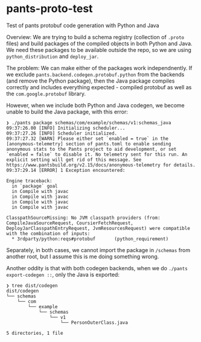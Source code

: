 # pants-proto-test
Test of pants protobuf code generation with Python and Java

Overview: We are trying to build a schema registry (collection of `.proto` files) and build packages of the compiled objects in both Python and Java. We need these packages to be available outside the repo, so we are using `python_distribution` and `deploy_jar`.

The problem: We can make either of the packages work independnently. If we exclude `pants.backend.codegen.protobuf.python` from the backends (and remove the Python package), then the Java package compiles correctly and includes everything expected - compiled protobuf as well as the `com.google.protobuf` library. 

However, when we include both Python and Java codegen, we become unable to build the Java package, with this error:

```
❯ ./pants package schemas/com/example/schemas/v1:schemas_java
09:37:26.00 [INFO] Initializing scheduler...
09:37:27.26 [INFO] Scheduler initialized.
09:37:27.32 [WARN] Please either set `enabled = true` in the [anonymous-telemetry] section of pants.toml to enable sending anonymous stats to the Pants project to aid development, or set `enabled = false` to disable it. No telemetry sent for this run. An explicit setting will get rid of this message. See https://www.pantsbuild.org/v2.15/docs/anonymous-telemetry for details.
09:37:29.14 [ERROR] 1 Exception encountered:

Engine traceback:
  in `package` goal
  in Compile with javac
  in Compile with javac
  in Compile with javac
  in Compile with javac

ClasspathSourceMissing: No JVM classpath providers (from: CompileJavaSourceRequest, CoursierFetchRequest, DeployJarClasspathEntryRequest, JvmResourcesRequest) were compatible with the combination of inputs:
  * 3rdparty/python:reqs#protobuf       (python_requirement)
```

Separately, in both cases, we cannot import the package in `/schemas` from another root, but I assume this is me doing something wrong.

Another oddity is that with both codegen backends, when we do `./pants export-codegen ::`, only the Java is exported:
```
❯ tree dist/codegen
dist/codegen
└── schemas
    └── com
        └── example
            └── schemas
                └── v1
                    └── PersonOuterClass.java

5 directories, 1 file
```
